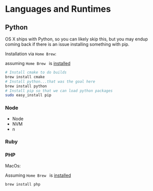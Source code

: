 # Languages and Runtimes

## Python

OS X ships with Python, so you can likely skip this, but you may endup coming back if there is an issue installing something with pip.

Installation via `Home Brew`:

assuming `Home Brew ` is [installed](./package-managers.md#homebrew)

```BASH
# Install cmake to do builds
brew install cmake
# Install python...that was the goal here
brew install python
# Install pip so that we can load python packages
sudo easy_install pip
```

 ### Node
  - Node
  - NVM
  - n

  ### Ruby

  ### PHP

  MacOs:

  Assuming `Home Brew ` is [installed](./package-managers.md#homebrew)
  
  ```BASH
  brew install php
  ```
